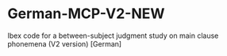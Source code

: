 # German-MCP-V2-NEW
Ibex code for a between-subject judgment study on main clause phonemena (V2 version) [German]
